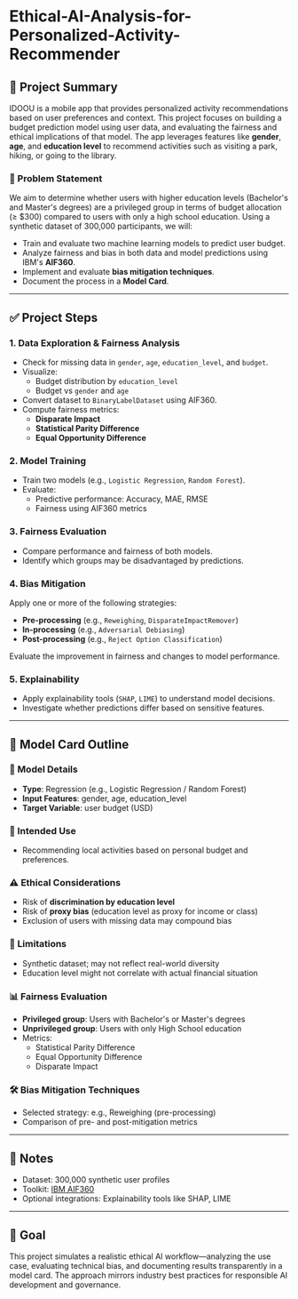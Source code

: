 # Ethical-AI-Analysis-for-Personalized-Activity-Recommender

## 📱 Project Summary

IDOOU is a mobile app that provides personalized activity recommendations based on user preferences and context. This project focuses on building a budget prediction model using user data, and evaluating the fairness and ethical implications of that model. The app leverages features like **gender**, **age**, and **education level** to recommend activities such as visiting a park, hiking, or going to the library.

### 🧠 Problem Statement

We aim to determine whether users with higher education levels (Bachelor's and Master's degrees) are a privileged group in terms of budget allocation (≥ $300) compared to users with only a high school education. Using a synthetic dataset of 300,000 participants, we will:

- Train and evaluate two machine learning models to predict user budget.
- Analyze fairness and bias in both data and model predictions using IBM's **AIF360**.
- Implement and evaluate **bias mitigation techniques**.
- Document the process in a **Model Card**.

---

## ✅ Project Steps

### 1. Data Exploration & Fairness Analysis
- Check for missing data in `gender`, `age`, `education_level`, and `budget`.
- Visualize:
  - Budget distribution by `education_level`
  - Budget vs `gender` and `age`
- Convert dataset to `BinaryLabelDataset` using AIF360.
- Compute fairness metrics:
  - **Disparate Impact**
  - **Statistical Parity Difference**
  - **Equal Opportunity Difference**

### 2. Model Training
- Train two models (e.g., `Logistic Regression`, `Random Forest`).
- Evaluate:
  - Predictive performance: Accuracy, MAE, RMSE
  - Fairness using AIF360 metrics

### 3. Fairness Evaluation
- Compare performance and fairness of both models.
- Identify which groups may be disadvantaged by predictions.

### 4. Bias Mitigation
Apply one or more of the following strategies:
- **Pre-processing** (e.g., `Reweighing`, `DisparateImpactRemover`)
- **In-processing** (e.g., `Adversarial Debiasing`)
- **Post-processing** (e.g., `Reject Option Classification`)

Evaluate the improvement in fairness and changes to model performance.

### 5. Explainability
- Apply explainability tools (`SHAP`, `LIME`) to understand model decisions.
- Investigate whether predictions differ based on sensitive features.

---

## 📄 Model Card Outline

### 🧠 Model Details
- **Type**: Regression (e.g., Logistic Regression / Random Forest)
- **Input Features**: gender, age, education_level
- **Target Variable**: user budget (USD)

### 🎯 Intended Use
- Recommending local activities based on personal budget and preferences.

### ⚠️ Ethical Considerations
- Risk of **discrimination by education level**
- Risk of **proxy bias** (education level as proxy for income or class)
- Exclusion of users with missing data may compound bias

### 🔬 Limitations
- Synthetic dataset; may not reflect real-world diversity
- Education level might not correlate with actual financial situation

### 📊 Fairness Evaluation
- **Privileged group**: Users with Bachelor's or Master's degrees
- **Unprivileged group**: Users with only High School education
- Metrics:
  - Statistical Parity Difference
  - Equal Opportunity Difference
  - Disparate Impact

### 🛠 Bias Mitigation Techniques
- Selected strategy: e.g., Reweighing (pre-processing)
- Comparison of pre- and post-mitigation metrics

---

## 📌 Notes

- Dataset: 300,000 synthetic user profiles
- Toolkit: [IBM AIF360](https://aif360.readthedocs.io/en/latest/)
- Optional integrations: Explainability tools like SHAP, LIME

---

## 🚀 Goal

This project simulates a realistic ethical AI workflow—analyzing the use case, evaluating technical bias, and documenting results transparently in a model card. The approach mirrors industry best practices for responsible AI development and governance.

